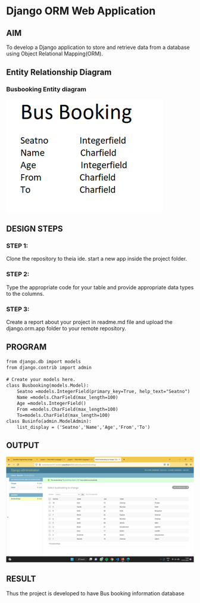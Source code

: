 # Django ORM Web Application

## AIM
To develop a Django application to store and retrieve data from a database using Object Relational Mapping(ORM).

## Entity Relationship Diagram

### Busbooking Entity diagram
![bus](entity.png)

## DESIGN STEPS

### STEP 1:
Clone the repository to theia ide. start a new app inside the project folder.

### STEP 2:
Type the appropriate code for your table and provide appropriate data types to the columns.

### STEP 3:
Create a report about your project in readme.md file and upload the django.orm.app folder to your remote repository.

## PROGRAM
```
from django.db import models
from django.contrib import admin

# Create your models here.
class Busbooking(models.Model):
    Seatno =models.IntegerField(primary_key=True, help_text="Seatno")
    Name =models.CharField(max_length=100)
    Age =models.IntegerField()
    From =models.CharField(max_length=100)
    To=models.CharField(max_length=100)
class Businfo(admin.ModelAdmin):
    list_display = ('Seatno','Name','Age','From','To')
```

## OUTPUT
![bus](djangoorm.png)


## RESULT
Thus the project is developed to have Bus booking information database